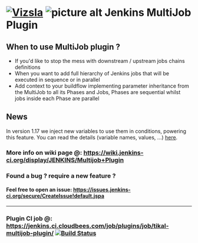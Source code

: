 [![Vizsla](https://s3.amazonaws.com/svg.vizsla.io/5.svg)](http://vizsla.io/subscribe/jenkinsci/tikal-multijob-plugin)
![picture alt](http://www.tikalk.com/assets/logo-1bb9a466c9d195c148557434c3437446.png "Tikal Community") Jenkins MultiJob Plugin
====

## When to use MultiJob plugin ?
- If you'd like to stop the mess with downstream / upstream jobs chains definitions
- When you want to add full hierarchy of Jenkins jobs that will be executed in sequence or in parallel
- Add context to your buildflow implementing parameter inheritance from the MultiJob to all its Phases and Jobs, Phases are sequential whilst jobs inside each Phase are parallel

## News
In version 1.17 we inject new variables to use them in conditions, powering this feature.
You can read the details (variable names, values, ...) [here](AboutNewVariables.md).

### More info on wiki page @: https://wiki.jenkins-ci.org/display/JENKINS/Multijob+Plugin

### Found a bug ? require a new feature ?
#### Feel free to open an issue: https://issues.jenkins-ci.org/secure/CreateIssue!default.jspa
****
### Plugin CI job @: https://jenkins.ci.cloudbees.com/job/plugins/job/tikal-multijob-plugin/ [![Build Status](https://jenkins.ci.cloudbees.com/job/plugins/job/tikal-multijob-plugin/badge/icon)](https://jenkins.ci.cloudbees.com/job/plugins/job/tikal-multijob-plugin/)

